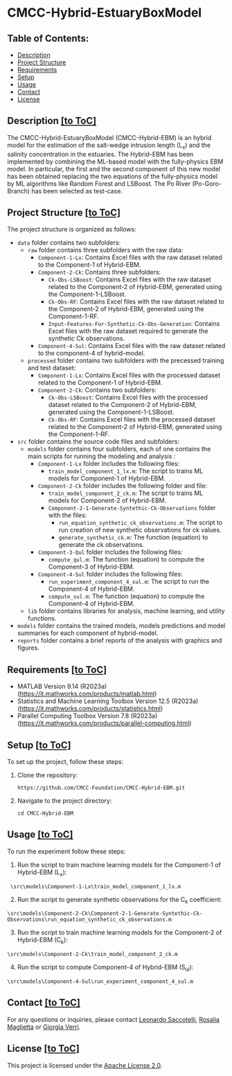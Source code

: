 ﻿# CMCC-Hybrid-EstuaryBoxModel
 
## Table of Contents:
- [Description](#description)
- [Project Structure](#project-structure)
- [Requirements](#requirements)
- [Setup](#setup)
- [Usage](#usage)
- [Contact](#contact)
- [License](#license)

## Description [[to ToC]](#table-of-contents)

The CMCC-Hybrid-EstuaryBoxModel (CMCC-Hybrid-EBM) is an hybrid model for the estimation of the salt-wedge intrusion length (L<sub>x</sub>) and the salinity concentration in the estuaries. 
The Hybrid-EBM has been implemented by combining the ML-based model with the fully-physics EBM model. In particular, the first and the second component of this new model has been obtained replacing the two equations of the fully-physics model by ML algorithms like Random Forest and LSBoost. The Po River (Po-Goro-Branch) has been selected as test-case.

## Project Structure [[to ToC]](#table-of-contents)

The project structure is organized as follows:

- `data` folder contains two subfolders:
  - `raw` folder contains three subfolders with the raw data:
	- `Component-1-Lx`: Contains Excel files with the raw dataset related to the Component-1 of Hybrid-EBM.
	- `Component-2-Ck`: Contains three subfolders:
		- `Ck-Obs-LSBoost`: Contains Excel files with the raw dataset related to the Component-2 of Hybrid-EBM, generated using the Component-1-LSBoost.
		- `Ck-Obs-RF`: Contains Excel files with the raw dataset related to the Component-2 of Hybrid-EBM, generated using the Component-1-RF.
		- `Input-Features-For-Synthetic-Ck-Obs-Generation`: Contains Excel files with the raw dataset required to generate the synthetic Ck observations.
	- `Component-4-Sul`: Contains Excel files with the raw dataset related to the component-4 of hybrid-model.
  - `processed` folder contains two subfolders with the precessed training and test dataset:
	- `Component-1-Lx`: Contains Excel files with the processed dataset related to the Component-1 of Hybrid-EBM.
	- `Component-2-Ck`: Contains two subfolders:
		- `Ck-Obs-LSBoost`: Contains Excel files with the processed dataset related to the Component-2 of Hybrid-EBM, generated using the Component-1-LSBoost.
		- `Ck-Obs-RF`: Contains Excel files with the processed dataset related to the Component-2 of Hybrid-EBM, generated using the Component-1-RF.
- `src` folder contains the source code files and subfolders:
  - `models` folder contains four subfolders, each of one contains the main scripts for running the modeling and analysis :
	 - `Component-1-Lx` folder includes the following files:
		- `train_model_component_1_lx.m`: The script to trains ML models for Component-1 of Hybrid-EBM.
	 - `Component-2-Ck` folder includes the following folder and file:
		- `train_model_component_2_ck.m`: The script to trains ML models for Component-2 of Hybrid-EBM.
		- `Component-2-1-Generate-Syntethic-Ck-Observations` folder with the files:
			- `run_equation_synthetic_ck_observations.m`: The script to run creation of new synthetic observations for ck values.
			- `generate_synthetic_ck.m`: The function (equation) to generate the ck observations.
	 - `Component-3-Qul` folder includes the following files:
		- `compute_qul.m`: The function (equation) to compute the Component-3 of Hybrid-EBM.
	 - `Component-4-Sul` folder includes the following files:
		- `run_experiment_component_4_sul.m`: The script to run the Component-4 of Hybrid-EBM.
		- `compute_sul.m`: The function (equation) to compute the Component-4 of Hybrid-EBM.
  - `lib` folder contains libraries for analysis, machine learning, and utility functions.
- `models` folder contains the trained models, models predictions and model summaries for each component of hybrid-model.
- `reports` folder contains a brief reports of the analysis with graphics and figures.

## Requirements [[to ToC]](#table-of-contents)
- MATLAB Version 9.14 (R2023a) (https://it.mathworks.com/products/matlab.html)
- Statistics and Machine Learning Toolbox Version 12.5 (R2023a) (https://it.mathworks.com/products/statistics.html)
- Parallel Computing Toolbox Version 7.8 (R2023a) (https://it.mathworks.com/products/parallel-computing.html)

## Setup [[to ToC]](#table-of-contents)
To set up the project, follow these steps:

1. Clone the repository: 
    ```
	https://github.com/CMCC-Foundation/CMCC-Hybrid-EBM.git
    ```
2. Navigate to the project directory:
    ```
    cd CMCC-Hybrid-EBM
    ```

## Usage [[to ToC]](#table-of-contents)
To run the experiment follow these steps:

1. Run the script to train machine learning models for the Component-1 of Hybrid-EBM (L<sub>x</sub>):
````
 \src\models\Component-1-Lx\train_model_component_1_lx.m
````
2. Run the script to generate synthetic observations for the C<sub>k</sub> coefficient:
````
\src\models\Component-2-Ck\Component-2-1-Generate-Syntethic-Ck-Observations\run_equation_synthetic_ck_observations.m
````

3. Run the script to train machine learning models for the Component-2 of Hybrid-EBM (C<sub>k</sub>):
````
\src\models\Component-2-Ck\train_model_component_2_ck.m
````

4. Run the script to compute Component-4 of Hybrid-EBM (S<sub>ul</sub>):
````
\src\models\Component-4-Sul\run_experiment_component_4_sul.m
````


## Contact [[to ToC]](#table-of-contents)

For any questions or inquiries, please contact [Leonardo Saccotelli](mailto:leonardo.saccotelli@cmcc.it), [Rosalia Maglietta](mailto:rosalia.maglietta@cnr.it) or [Giorgia Verri](mailto:giorgia.verri@cmcc.it).

## License [[to ToC]](#table-of-contents)

This project is licensed under the [Apache License 2.0](LICENSE).
